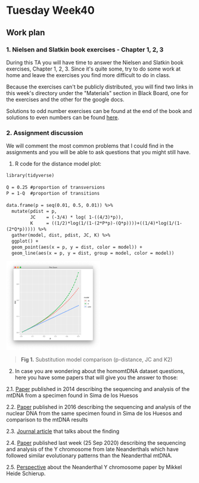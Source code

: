 # Tuesday Week40

## Work plan

### 1. Nielsen and Slatkin book exercises - Chapter 1, 2, 3

During this TA you will have time to answer the Nielsen and Slatkin book exercises, Chapter 1, 2, 3. Since it's quite some, try to do some work at home and leave the exercises you find more difficult to do in class. 

Because the exercises can't be publicly distributed, you will find two links in this week's directory under the "Materials" section in Black Board, one for the exercises and the other for the google docs.

Solutions to odd number exercises can be found at the end of the book and solutions to even numbers can be found [here](http://people.bu.edu/msoren/BI515_2014/EvenNumberedSolutions.pdf).

### 2. Assignment discussion

We will comment the most common problems that I could find in the assignments and you will be able to ask questions that you might still have.

1. R code for the distance model plot:

```
library(tidyverse)

Q = 0.25 #proportion of transversions
P = 1-Q  #proportion of transitions

data.frame(p = seq(0.01, 0.5, 0.01)) %>%
  mutate(pdist = p,
         JC    = (-3/4) * log( 1-((4/3)*p)), 
         K     = ((1/2)*log(1/(1-(2*P*p)-(Q*p))))+((1/4)*log(1/(1-(2*Q*p))))) %>%
  gather(model, dist, pdist, JC, K) %>%
  ggplot() +
  geom_point(aes(x = p, y = dist, color = model)) +
  geom_line(aes(x = p, y = dist, group = model, color = model))
```

<img src="Fig1.png" width="50%">

>**Fig 1.** Substitution model comparison (p-distance, JC and K2)


2. In case you are wondering about the homomtDNA dataset questions, here you have some papers that will give you the answer to those:

2.1. [Paper](https://www.nature.com/articles/nature12788) published in 2014 describing the sequencing and analysis of the mtDNA from a specimen found in Sima de los Huesos

2.2. [Paper](https://www.nature.com/articles/nature12788) published in 2016 describing the sequencing and analysis of the nuclear DNA from the same specimen found in Sima de los Huesos and comparison to the mtDNA results

2.3. [Journal article](https://www.theguardian.com/science/2017/jul/18/did-human-women-contribute-to-neanderthal-genomes-over-200000-years-ago) that talks about the finding

2.4. [Paper](https://science.sciencemag.org/content/369/6511/1653/tab-pdf) published last week (25 Sep 2020) describing the sequencing and analysis of the Y chromosome from late Neanderthals which have followed similar evolutionary patterns than the Neanderthal mtDNA.

2.5. [Perspective](https://science.sciencemag.org/content/369/6511/1565) about the Neanderthal Y chromosome paper by Mikkel Heide Schierup.




